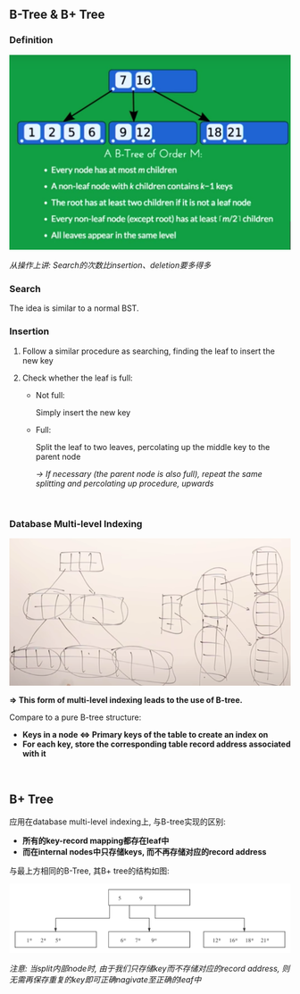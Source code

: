 ## B-Tree & B+ Tree

### Definition

<img src="https://github.com/Ziang-Lu/Database-Learning-Notes/blob/master/1-Relational%20Database/1-Relational%20DB%20Concepts/B-Tree/B-Tree%20Definition.png?raw=true" width="600px">

*从操作上讲: Search的次数比insertion、deletion要多得多*

### Search

The idea is similar to a normal BST.

### Insertion

1. Follow a similar procedure as searching, finding the leaf to insert the new key

2. Check whether the leaf is full:

   * Not full:

     Simply insert the new key

   * Full:

     Split the leaf to two leaves, percolating up the middle key to the parent node

     *-> If necessary (the parent node is also full), repeat the same splitting and percolating up procedure, upwards*

<br>

### Database Multi-level Indexing

<img src="https://github.com/Ziang-Lu/Database-Learning-Notes/blob/master/1-Relational%20Database/1-Relational%20DB%20Concepts/B-Tree/Multilevel%20Indexing.png?raw=true" width="600px">

**=> This form of multi-level indexing leads to the use of B-tree.**

Compare to a pure B-tree structure:

* **Keys in a node <=> Primary keys of the table to create an index on**
* **For each key, store the corresponding table record address associated with it**

<br>

## B+ Tree

应用在database multi-level indexing上, 与B-tree实现的区别:

* **所有的key-record mapping都存在leaf中**
* **而在internal nodes中只存储keys, 而不再存储对应的record address**

与最上方相同的B-Tree, 其B+ tree的结构如图:

<img src="https://github.com/Ziang-Lu/Database-Learning-Notes/blob/master/1-Relational%20Database/1-Relational%20DB%20Concepts/B-Tree/B+%20Tree%20Demo.png?raw=true">

*注意: 当split内部node时, 由于我们只存储key而不存储对应的record address, 则无需再保存重复的key即可正确nagivate至正确的leaf中*


